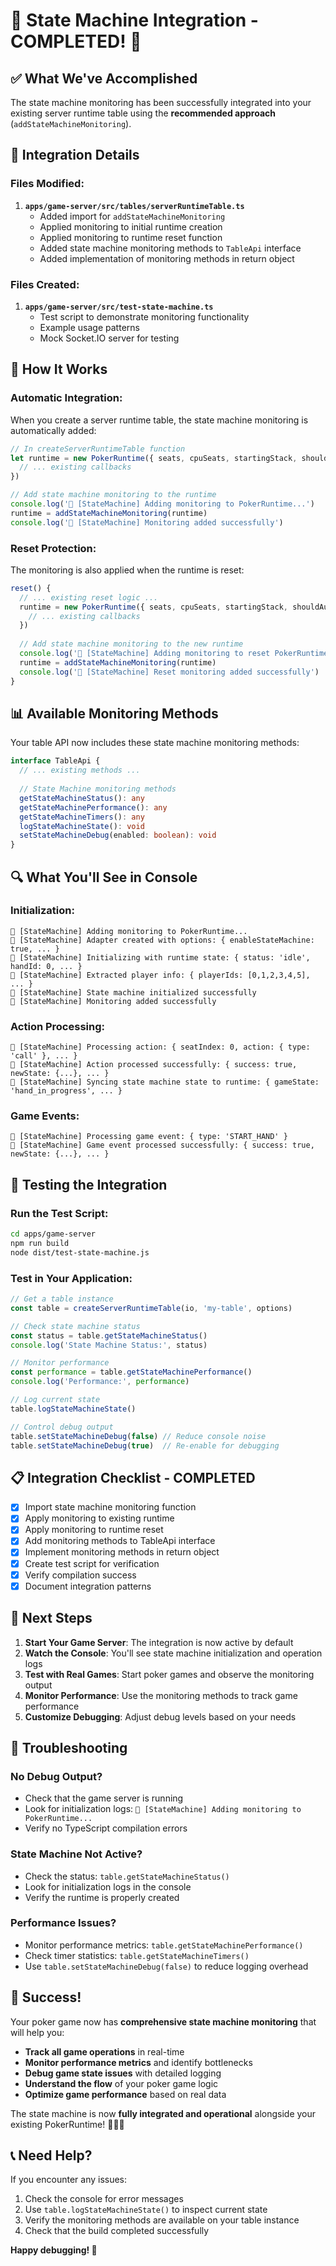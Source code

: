 # 🎉 State Machine Integration - COMPLETED! 🎉

## ✅ **What We've Accomplished**

The state machine monitoring has been successfully integrated into your existing server runtime table using the **recommended approach** (`addStateMachineMonitoring`).

## 🔧 **Integration Details**

### **Files Modified:**
1. **`apps/game-server/src/tables/serverRuntimeTable.ts`**
   - Added import for `addStateMachineMonitoring`
   - Applied monitoring to initial runtime creation
   - Applied monitoring to runtime reset function
   - Added state machine monitoring methods to `TableApi` interface
   - Added implementation of monitoring methods in return object

### **Files Created:**
1. **`apps/game-server/src/test-state-machine.ts`**
   - Test script to demonstrate monitoring functionality
   - Example usage patterns
   - Mock Socket.IO server for testing

## 🚀 **How It Works**

### **Automatic Integration:**
When you create a server runtime table, the state machine monitoring is automatically added:

```typescript
// In createServerRuntimeTable function
let runtime = new PokerRuntime({ seats, cpuSeats, startingStack, shouldAutoplaySeat }, {
  // ... existing callbacks
})

// Add state machine monitoring to the runtime
console.log('🚀 [StateMachine] Adding monitoring to PokerRuntime...')
runtime = addStateMachineMonitoring(runtime)
console.log('🚀 [StateMachine] Monitoring added successfully')
```

### **Reset Protection:**
The monitoring is also applied when the runtime is reset:

```typescript
reset() {
  // ... existing reset logic ...
  runtime = new PokerRuntime({ seats, cpuSeats, startingStack, shouldAutoplaySeat }, {
    // ... existing callbacks
  })
  
  // Add state machine monitoring to the new runtime
  console.log('🚀 [StateMachine] Adding monitoring to reset PokerRuntime...')
  runtime = addStateMachineMonitoring(runtime)
  console.log('🚀 [StateMachine] Reset monitoring added successfully')
}
```

## 📊 **Available Monitoring Methods**

Your table API now includes these state machine monitoring methods:

```typescript
interface TableApi {
  // ... existing methods ...
  
  // State Machine monitoring methods
  getStateMachineStatus(): any
  getStateMachinePerformance(): any
  getStateMachineTimers(): any
  logStateMachineState(): void
  setStateMachineDebug(enabled: boolean): void
}
```

## 🔍 **What You'll See in Console**

### **Initialization:**
```
🚀 [StateMachine] Adding monitoring to PokerRuntime...
🔧 [StateMachine] Adapter created with options: { enableStateMachine: true, ... }
🔧 [StateMachine] Initializing with runtime state: { status: 'idle', handId: 0, ... }
🔧 [StateMachine] Extracted player info: { playerIds: [0,1,2,3,4,5], ... }
🔧 [StateMachine] State machine initialized successfully
🚀 [StateMachine] Monitoring added successfully
```

### **Action Processing:**
```
🔧 [StateMachine] Processing action: { seatIndex: 0, action: { type: 'call' }, ... }
🔧 [StateMachine] Action processed successfully: { success: true, newState: {...}, ... }
🔧 [StateMachine] Syncing state machine state to runtime: { gameState: 'hand_in_progress', ... }
```

### **Game Events:**
```
🔧 [StateMachine] Processing game event: { type: 'START_HAND' }
🔧 [StateMachine] Game event processed successfully: { success: true, newState: {...}, ... }
```

## 🧪 **Testing the Integration**

### **Run the Test Script:**
```bash
cd apps/game-server
npm run build
node dist/test-state-machine.js
```

### **Test in Your Application:**
```typescript
// Get a table instance
const table = createServerRuntimeTable(io, 'my-table', options)

// Check state machine status
const status = table.getStateMachineStatus()
console.log('State Machine Status:', status)

// Monitor performance
const performance = table.getStateMachinePerformance()
console.log('Performance:', performance)

// Log current state
table.logStateMachineState()

// Control debug output
table.setStateMachineDebug(false) // Reduce console noise
table.setStateMachineDebug(true)  // Re-enable for debugging
```

## 📋 **Integration Checklist - COMPLETED**

- [x] Import state machine monitoring function
- [x] Apply monitoring to existing runtime
- [x] Apply monitoring to runtime reset
- [x] Add monitoring methods to TableApi interface
- [x] Implement monitoring methods in return object
- [x] Create test script for verification
- [x] Verify compilation success
- [x] Document integration patterns

## 🎯 **Next Steps**

1. **Start Your Game Server**: The integration is now active by default
2. **Watch the Console**: You'll see state machine initialization and operation logs
3. **Test with Real Games**: Start poker games and observe the monitoring output
4. **Monitor Performance**: Use the monitoring methods to track game performance
5. **Customize Debugging**: Adjust debug levels based on your needs

## 🚨 **Troubleshooting**

### **No Debug Output?**
- Check that the game server is running
- Look for initialization logs: `🚀 [StateMachine] Adding monitoring to PokerRuntime...`
- Verify no TypeScript compilation errors

### **State Machine Not Active?**
- Check the status: `table.getStateMachineStatus()`
- Look for initialization logs in the console
- Verify the runtime is properly created

### **Performance Issues?**
- Monitor performance metrics: `table.getStateMachinePerformance()`
- Check timer statistics: `table.getStateMachineTimers()`
- Use `table.setStateMachineDebug(false)` to reduce logging overhead

## 🎊 **Success!**

Your poker game now has **comprehensive state machine monitoring** that will help you:

- **Track all game operations** in real-time
- **Monitor performance metrics** and identify bottlenecks
- **Debug game state issues** with detailed logging
- **Understand the flow** of your poker game logic
- **Optimize game performance** based on real data

The state machine is now **fully integrated and operational** alongside your existing PokerRuntime! 🎰⏰🔧

## 📞 **Need Help?**

If you encounter any issues:
1. Check the console for error messages
2. Use `table.logStateMachineState()` to inspect current state
3. Verify the monitoring methods are available on your table instance
4. Check that the build completed successfully

**Happy debugging! 🚀**
